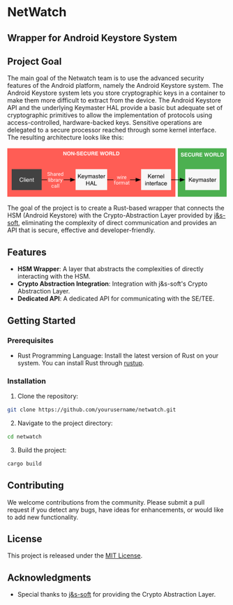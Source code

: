 # NetWatch

## Wrapper for Android Keystore System

## Project Goal

The main goal of the Netwatch team is to use the advanced security features of the Android platform, namely the Android Keystore system. The Android Keystore system lets you store cryptographic keys in a container to make them more difficult to extract from the device. The Android Keystore API and the underlying Keymaster HAL provide a basic but adequate set of cryptographic primitives to allow the implementation of protocols using access-controlled, hardware-backed keys. Sensitive operations are delegated to a secure processor reached through some kernel interface. The resulting architecture looks like this:

![alt text](static/access-to-keymaster.png)

The goal of the project is to create a Rust-based wrapper that connects the HSM (Android Keystore) with the Crypto-Abstraction Layer provided by [j&s-soft](https://github.com/nmshd), eliminating the complexity of direct communication and provides an API that is secure, effective and developer-friendly.

## Features

- **HSM Wrapper**: A layer that abstracts the complexities of directly interacting with the HSM.
- **Crypto Abstraction Integration**: Integration with j&s-soft's Crypto Abstraction Layer.
- **Dedicated API**: A dedicated API for communicating with the SE/TEE.

## Getting Started

### Prerequisites

- Rust Programming Language: Install the latest version of Rust on your system. You can install Rust through [rustup](https://rustup.rs/).

### Installation

1. Clone the repository:

```bash
git clone https://github.com/yourusername/netwatch.git
```

2. Navigate to the project directory:

```bash
cd netwatch
```

3. Build the project:

```bash
cargo build
```

## Contributing

We welcome contributions from the community. Please submit a pull request if you detect any bugs, have ideas for enhancements, or would like to add new functionality.

## License

This project is released under the [MIT License](LICENSE).

## Acknowledgments

- Special thanks to [j&s-soft](https://github.com/nmshd) for providing the Crypto Abstraction Layer.
